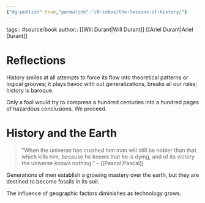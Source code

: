 ```yaml
---
{"dg-publish":true,"permalink":"/0-inbox/the-lessons-of-history/"}
---
```



tags:: #source/book 
author:: [[Will Durant\|Will Durant]] [[Ariel Durant\|Ariel Durant]]

# Reflections
History smiles at all attempts to force its flow into theoretical patterns or logical grooves; it plays havoc with out generalizations, breaks all our rules; history is baroque.

Only a fool would try to compress a hundred centuries into a hundred pages of hazardous conclusions. We proceed.

# History and the Earth
> "When the universe has crushed him man will still be nobler than that which kills him, because he knows that he is dying, and of its victory the universe knows nothing." – [[Pascal\|Pascal]]

Generations of men establish a growing mastery over the earth, but they are destined to become fossils in its soil.

The influence of geographic factors diminishes as technology grows.